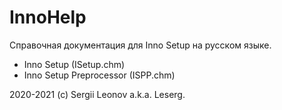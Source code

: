 # InnoHelp
Справочная документация для Inno Setup на русском языке.

+ Inno Setup (ISetup.chm)
+ Inno Setup Preprocessor (ISPP.chm)

2020-2021 (c) Sergii Leonov a.k.a. Leserg.
